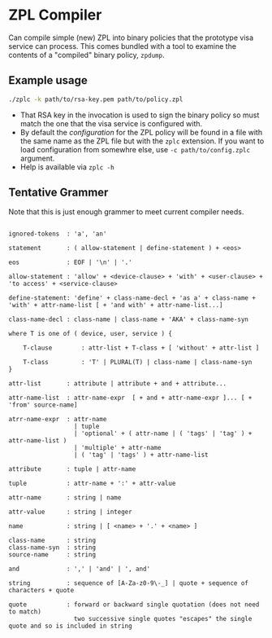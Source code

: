 # ZPL Compiler

Can compile simple (new) ZPL into binary policies that the prototype visa
service can process.  This comes bundled with a tool to examine the 
contents of a "compiled" binary policy, `zpdump`.

## Example usage

```bash
./zplc -k path/to/rsa-key.pem path/to/policy.zpl
```

- That RSA key in the invocation is used to sign the binary policy so
  must match the one that the visa service is configured with.
- By default the _configuration_ for the ZPL policy will be found in a
  file with the same name as the ZPL file but with the `zplc` extension.
  If you want to load configuration from somewhre else, use
  `-c path/to/config.zplc` argument.
- Help is available via `zplc -h`



## Tentative Grammer

Note that this is just enough grammer to meet current compiler needs.



```

ignored-tokens  : 'a', 'an'

statement       : ( allow-statement | define-statement ) + <eos>

eos             : EOF | '\n' | '.'

allow-statement : 'allow' + <device-clause> + 'with' + <user-clause> + 'to access' + <service-clause>

define-statement: 'define' + class-name-decl + 'as a' + class-name + 'with' + attr-name-list [ + 'and with' + attr-name-list...]

class-name-decl : class-name | class-name + 'AKA' + class-name-syn

where T is one of ( device, user, service ) {

    T-clause        : attr-list + T-class + [ 'without' + attr-list ]

    T-class         : 'T' | PLURAL(T) | class-name | class-name-syn
}

attr-list       : attribute | attribute + and + attribute...

attr-name-list  : attr-name-expr  [ + and + attr-name-expr ]... [ + 'from' source-name]

atrr-name-expr  : attr-name
                  | tuple
                  | 'optional' + ( attr-name | ( 'tags' | 'tag' ) + attr-name-list )
                  | 'multiple' + attr-name
                  | ( 'tag' | 'tags' ) + attr-name-list

attribute       : tuple | attr-name

tuple           : attr-name + ':' + attr-value

attr-name       : string | name

attr-value      : string | integer

name            : string | [ <name> + '.' + <name> ]

class-name      : string
class-name-syn  : string
source-name     : string

and             : ',' | 'and' | ', and'

string          : sequence of [A-Za-z0-9\-_] | quote + sequence of characters + quote

quote           : forward or backward single quotation (does not need to match)
                  two successive single quotes "escapes" the single quote and so is included in string

```
